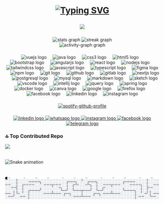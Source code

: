 <h1 align="center">

[![Typing SVG](https://readme-typing-svg.demolab.com?font=jetbrains+mono&duration=1000&pause=50000&color=8B5CF6&background=FFFFFF00&center=true&vCenter=true&multiline=false&random=false&width=435&height=100&lines=%F0%9F%91%8B+Ol%C3%A1%2C+eu+sou+Ednei+Trabach)](https://git.io/typing-svg)

</h1>

###

<div align="center">
  <img src="https://profile-counter.glitch.me/EDNEITRABACH/count.svg?"  />
</div>

###

<div align="center">
  <img src="https://github-readme-stats.vercel.app/api?username=EDNEITRABACH&hide_title=false&hide_rank=false&show_icons=true&include_all_commits=true&count_private=true&disable_animations=false&theme=prussian&locale=pt-br&hide_border=true" height="150" alt="stats graph"  />
  <img src="https://streak-stats.demolab.com?user=EDNEITRABACH&locale=pt-br&mode=weekly&theme=prussian&hide_border=true&border_radius=6&date_format=j%20M%5B%20Y%5D" height="150" alt="streak graph"  />
  <div align="center">
  <img src="https://github-readme-activity-graph.vercel.app/graph?username=EDNEITRABACH&radius=16&theme=nord&area=false&order=5&bg_color=#000&color=#fff&title_color=#3b82f6&area_color=#8b5cf6)&point=#8b5cf6)&line=#3b82f6" height="150" alt="activity-graph graph"  />
</div>

###

</div>

###

<div align="center">
  <img src="https://cdn.jsdelivr.net/gh/devicons/devicon/icons/vuejs/vuejs-original.svg" height="30" alt="vuejs logo"  />
  <img width="12" />
  <img src="https://cdn.jsdelivr.net/gh/devicons/devicon/icons/java/java-original.svg" height="30" alt="java logo"  />
  <img width="12" />
  <img src="https://cdn.jsdelivr.net/gh/devicons/devicon/icons/css3/css3-original.svg" height="30" alt="css3 logo"  />
  <img width="12" />
  <img src="https://cdn.jsdelivr.net/gh/devicons/devicon/icons/html5/html5-original.svg" height="30" alt="html5 logo"  />
  <img width="12" />
  <img src="https://cdn.simpleicons.org/bootstrap/7952B3" height="30" alt="bootstrap logo"  />
  <img width="12" />
  <img src="https://cdn.simpleicons.org/angular/DD0031" height="30" alt="angularjs logo"  />
  <img width="12" />
  <img src="https://cdn.jsdelivr.net/gh/devicons/devicon/icons/react/react-original.svg" height="30" alt="react logo"  />
  <img width="12" />
  <img src="https://cdn.jsdelivr.net/gh/devicons/devicon/icons/nodejs/nodejs-original.svg" height="30" alt="nodejs logo"  />
  <img width="12" />
  <img src="https://cdn.jsdelivr.net/gh/devicons/devicon/icons/tailwindcss/tailwindcss-original-wordmark.svg" height="30" alt="tailwindcss logo"  />
  <img width="12" />
  <img src="https://cdn.jsdelivr.net/gh/devicons/devicon/icons/javascript/javascript-original.svg" height="30" alt="javascript logo"  />
  <img width="12" />
  <img src="https://cdn.jsdelivr.net/gh/devicons/devicon/icons/typescript/typescript-original.svg" height="30" alt="typescript logo"  />
  <img width="12" />
  <img src="https://cdn.jsdelivr.net/gh/devicons/devicon/icons/figma/figma-original.svg" height="30" alt="figma logo"  />
  <img width="12" />
  <img src="https://cdn.jsdelivr.net/gh/devicons/devicon/icons/npm/npm-original-wordmark.svg" height="30" alt="npm logo"  />
  <img width="12" />
  <img src="https://cdn.jsdelivr.net/gh/devicons/devicon/icons/git/git-original.svg" height="30" alt="git logo"  />
  <img width="12" />
  <img src="https://cdn.jsdelivr.net/gh/devicons/devicon/icons/github/github-original.svg" height="30" alt="github logo"  />
  <img width="12" />
  <img src="https://cdn.jsdelivr.net/gh/devicons/devicon/icons/gitlab/gitlab-original.svg" height="30" alt="gitlab logo"  />
  <img width="12" />
  <img src="https://cdn.jsdelivr.net/gh/devicons/devicon/icons/nextjs/nextjs-original.svg" height="30" alt="nextjs logo"  />
  <img width="12" />
  <img src="https://cdn.jsdelivr.net/gh/devicons/devicon/icons/postgresql/postgresql-original.svg" height="30" alt="postgresql logo"  />
  <img width="12" />
  <img src="https://cdn.jsdelivr.net/gh/devicons/devicon/icons/mysql/mysql-original.svg" height="30" alt="mysql logo"  />
  <img width="12" />
  <img src="https://cdn.jsdelivr.net/gh/devicons/devicon/icons/markdown/markdown-original.svg" height="30" alt="markdown logo"  />
  <img width="12" />
  <img src="https://cdn.jsdelivr.net/gh/devicons/devicon/icons/sketch/sketch-original.svg" height="30" alt="sketch logo"  />
  <img width="12" />
  <img src="https://cdn.jsdelivr.net/gh/devicons/devicon/icons/vscode/vscode-original.svg" height="30" alt="vscode logo"  />
  <img width="12" />
  <img src="https://cdn.jsdelivr.net/gh/devicons/devicon/icons/intellij/intellij-original.svg" height="30" alt="intellij logo"  />
  <img width="12" />
  <img src="https://cdn.jsdelivr.net/gh/devicons/devicon/icons/jquery/jquery-original.svg" height="30" alt="jquery logo"  />
  <img width="12" />
  <img src="https://cdn.jsdelivr.net/gh/devicons/devicon/icons/spring/spring-original.svg" height="30" alt="spring logo"  />
  <img width="12" />
  <img src="https://cdn.simpleicons.org/docker/2496ED" height="30" alt="docker logo"  />
  <img width="12" />
  <img src="https://cdn.simpleicons.org/canva/00C4CC" height="30" alt="canva logo"  />
  <img width="12" />
  <img src="https://cdn.jsdelivr.net/gh/devicons/devicon/icons/google/google-original.svg" height="30" alt="google logo"  />
  <img width="12" />
  <img src="https://cdn.jsdelivr.net/gh/devicons/devicon/icons/firefox/firefox-original.svg" height="30" alt="firefox logo"  />
  <img width="12" />
  <img src="https://cdn.jsdelivr.net/gh/devicons/devicon/icons/facebook/facebook-original.svg" height="30" alt="facebook logo"  />
  <img width="12" />
  <img src="https://cdn.jsdelivr.net/gh/devicons/devicon/icons/linkedin/linkedin-original.svg" height="30" alt="linkedin logo"  />
  <img width="12" />
  <img src="https://cdn.simpleicons.org/instagram/E4405F" height="30" alt="instagram logo"  />
</div>

###

<div align="center">

[![spotify-github-profile](https://spotify-github-profile.kittinanx.com/api/view?uid=edneitrabach&cover_image=true&theme=default&show_offline=true&background_color=121212&interchange=true&bar_color=53b14f&bar_color_cover=false)](https://spotify-github-profile.vercel.app/api/view?uid=edneitrabach)

</div>

###

<div align="center">
  <a href="https://www.linkedin.com/in/edneitrabach/" target="_blank">
    <img src="https://raw.githubusercontent.com/maurodesouza/profile-readme-generator/master/src/assets/icons/social/linkedin/default.svg" width="52" height="40" alt="linkedin logo"  />
  </a>
  <a href="https://api.whatsapp.com/message/KHBWTRWTINS5L1?autoload=1&app_absent=0" target="_blank">
    <img src="https://raw.githubusercontent.com/maurodesouza/profile-readme-generator/master/src/assets/icons/social/whatsapp/default.svg" width="52" height="40" alt="whatsapp logo"  />
  </a>
  <a href="https://www.instagram.com/edneitrabach/#" target="_blank">
    <img src="https://raw.githubusercontent.com/maurodesouza/profile-readme-generator/master/src/assets/icons/social/instagram/default.svg" width="52" height="40" alt="instagram logo"  />
  </a>
  <a href="https://www.facebook.com/ednei.trabach/" target="_blank">
    <img src="https://raw.githubusercontent.com/maurodesouza/profile-readme-generator/master/src/assets/icons/social/facebook/default.svg" width="52" height="40" alt="facebook logo"  />
  </a>
  <a href="t.me/edneitrabach" target="_blank">
    <img src="https://raw.githubusercontent.com/maurodesouza/profile-readme-generator/master/src/assets/icons/social/telegram/default.svg" width="52" height="40" alt="telegram logo"  />
  </a>
</div>

###

### 🔝 Top Contributed Repo
![](https://github-contributor-stats.vercel.app/api?username=edneitrabach&limit=5&theme=transparent&combine_all_yearly_contributions=true)

<br clear="both">

<img src="https://raw.githubusercontent.com/EdneiTrabach/EdneiTrabach/output/snake.svg" alt="Snake animation" />
<br clear="both">
<br>


###

<picture>
  <source media="(prefers-color-scheme: dark)" srcset="https://raw.githubusercontent.com/EdneiTrabach/EdneiTrabach/output/pacman-contribution-graph-dark.svg">
  <source media="(prefers-color-scheme: light)" srcset="https://raw.githubusercontent.com/EdneiTrabach/EdneiTrabach/output/pacman-contribution-graph.svg">
  <img alt="pacman contribution graph" src="https://raw.githubusercontent.com/EdneiTrabach/EdneiTrabach/output/pacman-contribution-graph.svg">
</picture>

###
